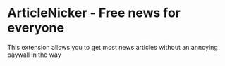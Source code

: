 # ArticleNicker - Free news for everyone

This extension allows you to get most news articles without an annoying paywall in the way
